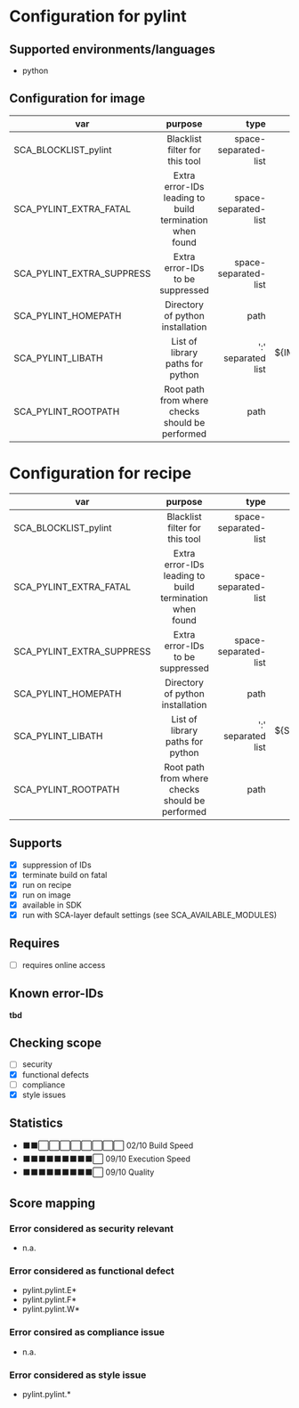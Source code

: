 # Configuration for pylint

## Supported environments/languages

* python

## Configuration for image

| var | purpose | type | default |
| ------------- |:-------------:| -----:| -----:
| SCA_BLOCKLIST_pylint | Blacklist filter for this tool | space-separated-list | "linux-*"
| SCA_PYLINT_EXTRA_FATAL | Extra error-IDs leading to build termination when found | space-separated-list | ""
| SCA_PYLINT_EXTRA_SUPPRESS | Extra error-IDs to be suppressed | space-separated-list | ""
| SCA_PYLINT_HOMEPATH | Directory of python installation | path | \${IMAGE_ROOTFS}/python\${PYTHON_BASEVERSION}
| SCA_PYLINT_LIBATH | List of library paths for python | ':' separated list | \${IMAGE_ROOTFS}/python\${PYTHON_BASEVERSION}/:\${IMAGE_ROOTFS}/python.\${PYTHON_BASEVERSION}/site-packages/
| SCA_PYLINT_ROOTPATH | Root path from where checks should be performed | path | \${IMAGE_ROOTFS}

# Configuration for recipe

| var | purpose | type | default |
| ------------- |:-------------:| -----:| -----:
| SCA_BLOCKLIST_pylint | Blacklist filter for this tool | space-separated-list | "linux-*"
| SCA_PYLINT_EXTRA_FATAL | Extra error-IDs leading to build termination when found | space-separated-list | ""
| SCA_PYLINT_EXTRA_SUPPRESS | Extra error-IDs to be suppressed | space-separated-list | ""
| SCA_PYLINT_HOMEPATH | Directory of python installation | path | \${STAGING_LIBDIR}/python\${PYTHON_BASEVERSION}
| SCA_PYLINT_LIBATH | List of library paths for python | ':' separated list | \${STAGING_LIBDIR}/python\${PYTHON_BASEVERSION}/:\${STAGING_LIBDIR}/python\${PYTHON_BASEVERSION}/site-packages/
| SCA_PYLINT_ROOTPATH | Root path from where checks should be performed | path | \${B}

## Supports

* [x] suppression of IDs
* [x] terminate build on fatal
* [x] run on recipe
* [x] run on image
* [x] available in SDK
* [x] run with SCA-layer default settings (see SCA_AVAILABLE_MODULES)

## Requires

* [ ] requires online access

## Known error-IDs

__tbd__

## Checking scope

* [ ] security
* [x] functional defects
* [ ] compliance
* [x] style issues

## Statistics

* ⬛⬛⬜⬜⬜⬜⬜⬜⬜⬜ 02/10 Build Speed
* ⬛⬛⬛⬛⬛⬛⬛⬛⬛⬜ 09/10 Execution Speed
* ⬛⬛⬛⬛⬛⬛⬛⬛⬛⬜ 09/10 Quality

## Score mapping

### Error considered as security relevant

* n.a.

### Error considered as functional defect

* pylint.pylint.E*
* pylint.pylint.F*
* pylint.pylint.W*

### Error consired as compliance issue

* n.a.

### Error considered as style issue

* pylint.pylint.*
